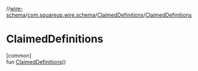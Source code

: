 //[wire-schema](../../../index.md)/[com.squareup.wire.schema](../index.md)/[ClaimedDefinitions](index.md)/[ClaimedDefinitions](-claimed-definitions.md)

# ClaimedDefinitions

[common]\
fun [ClaimedDefinitions](-claimed-definitions.md)()
